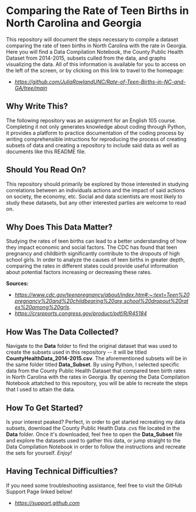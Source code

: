 # Comparing the Rate of Teen Births in North Carolina and Georgia
This repository will document the steps necessary to compile a dataset comparing the rate of teen births in North Carolina with the rate in Georgia. Here you will find a Data Compilation Notebook, the County Public Health Dataset from 2014-2015, subsets culled from the data, and graphs visualizing the data. All of this information is available for you to access on the left of the screen, or by clicking on this link to travel to the homepage:
  - *https://github.com/JuliaRowlandUNC/Rate-of-Teen-Births-in-NC-and-GA/tree/main*

## Why Write This?
The following repository was an assignment for an English 105 course. Completing it not only generates knowledge about coding through Python, it provides a platform to practice documentation of the coding process by writing comprehensible intructions for reproducing the process of creating subsets of data and creating a repository to include said data as well as documents like this README file.

## Should You Read On?
This repository should primarily be explored by those interested in studying correlations between an individuals actions and the impact of said actions on society, the economy, etc. Social and data scientists are most likely to study these datasets, but any other interested parties are welcome to read on.

## Why Does This Data Matter?

Studying the rates of teen births can lead to a better understanding of how they impact economic and social factors. The CDC has found that teen pregnancy and childbirth significantly contribute to the dropouts of high school girls. In order to analyze the causes of teen births in greater depth, comparing the rates in different states could provide useful information about potential factors increasing or decreasing these rates.

**Sources:**
  - *https://www.cdc.gov/teenpregnancy/about/index.htm#:~:text=Teen%20pregnancy%20and%20childbearing%20are,school%20dropout%20rates%20among%20grls.*
  - *https://crsreports.congress.gov/product/pdf/R/R45184*

## How Was The Data Collected?
Navigate to the **Data** folder to find the original dataset that was used to create the subsets used in this repository -- it will be titled **CountyHealthData_2014-2015.csv**. The aforementioned subsets will be in the same folder titled **Data_Subset**. By using Python, I selected specific data from the County Public Health Dataset that compared teen birth rates in North Carolina with the rates in Georgia. By opening the Data Compilation Notebook attatched to this repository, you will be able to recreate the steps that I used to attain the data.

## How To Get Started?
Is your interest peaked? Perfect, in order to get started recreating my data subsets, download the County Public Health Data .cvs file located in the **Data** folder. Once it's downloaded, feel free to open the **Data_Subset** file and explore the datasets used to gather this data, or jump straight to the Data Compilation Notebook in order to follow the instructions and recreate the sets for yourself. *Enjoy!*

## Having Technical Difficulties?
If you need some troubleshooting assistance, feel free to visit the GitHub Support Page linked below!
  - *https://support.github.com*

